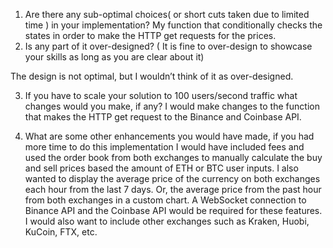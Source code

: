 1. Are there any sub-optimal choices( or short cuts taken due to limited time ) in your implementation?
   My function that conditionally checks the states in order to make the HTTP get requests for the prices.
2. Is any part of it over-designed? ( It is fine to over-design to showcase your skills as long as you are clear about it)

The design is not optimal, but I wouldn’t think of it as over-designed.

3. If you have to scale your solution to 100 users/second traffic what changes would you make, if any?
   I would make changes to the function that makes the HTTP get request to the Binance and Coinbase API.

4. What are some other enhancements you would have made, if you had more time to do this implementation
   I would have included fees and used the order book from both exchanges to manually calculate the buy and sell prices based the amount of ETH or BTC user inputs. I also wanted to display the average price of the currency on both exchanges each hour from the last 7 days. Or, the average price from the past hour from both exchanges in a custom chart. A WebSocket connection to Binance API and the Coinbase API would be required for these features. I would also want to include other exchanges such as Kraken, Huobi, KuCoin, FTX, etc.
